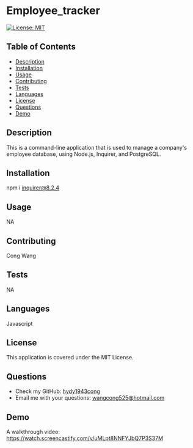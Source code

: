 # Employee_tracker


[![License: MIT](https://img.shields.io/badge/License-MIT-yellow.svg)](https://opensource.org/licenses/MIT)

## Table of Contents
- [Description](#description)
- [Installation](#installation)
- [Usage](#usage)
- [Contributing](#contributing)
- [Tests](#tests)
- [Languages](#languages)
- [License](#license)
- [Questions](#questions)
- [Demo](#demo)

## Description
This is a command-line application that is used to manage a company's employee database, using Node.js, Inquirer, and PostgreSQL.

## Installation
npm i inquirer@8.2.4

## Usage
NA

## Contributing
Cong Wang

## Tests
NA

## Languages
Javascript

## License
This application is covered under the MIT License.

## Questions
- Check my GitHub: [hydy1943cong](https://github.com/hydy1943cong)
- Email me with your questions: wangcong525@hotmail.com

## Demo
A walkthrough video: https://watch.screencastify.com/v/uMLpt8NNFYJbQ7P3S37M
    
